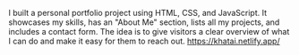 I built a personal portfolio project using HTML, CSS, and JavaScript. It showcases my skills, has an "About Me" section, lists all my projects, and includes a contact form. The idea is to give visitors a clear overview of what I can do and make it easy for them to reach out.
https://khatai.netlify.app/
